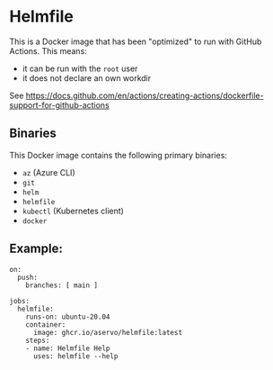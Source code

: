 Helmfile
========

This is a Docker image that has been "optimized" to run with GitHub Actions.
This means:

* it can be run with the `root` user
* it does not declare an own workdir

See https://docs.github.com/en/actions/creating-actions/dockerfile-support-for-github-actions

## Binaries

This Docker image contains the following primary binaries:

* `az` (Azure CLI)
* `git`
* `helm`
* `helmfile`
* `kubectl` (Kubernetes client)
* `docker`

## Example:

```
on:
  push:
    branches: [ main ]

jobs:
  helmfile:
    runs-on: ubuntu-20.04
    container:
      image: ghcr.io/aservo/helmfile:latest
    steps:
    - name: Helmfile Help
      uses: helmfile --help
```
